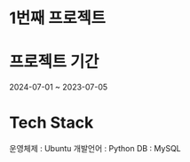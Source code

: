 # 1번째 프로젝트

# 프로젝트 기간

2024-07-01 ~ 2023-07-05

# Tech Stack

운영체제 : Ubuntu
개발언어 : Python
DB : MySQL
